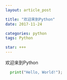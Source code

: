 ```yaml
---
layout: article_post

title: "欢迎来到Python"
date: 2017-11-24

categories: python
tags: Python

star: +++
---
```


欢迎来到Python

```python
  print("Hello, World!");
```
